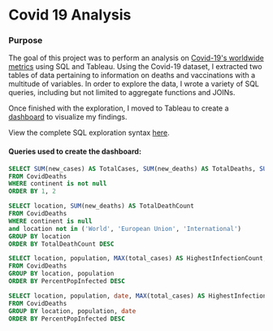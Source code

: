 # Covid 19 Analysis
 
### Purpose
The goal of this project was to perform an analysis on [Covid-19's worldwide metrics](https://ourworldindata.org/covid-deaths) using SQL and Tableau. Using the Covid-19 dataset, I extracted two tables of data pertaining to information on deaths and vaccinations with a multitude of variables.
In order to explore the data, I wrote a variety of SQL queries, including but not limited to aggregate functions and JOINs.

Once finished with the exploration, I moved to Tableau to create a [dashboard](https://public.tableau.com/app/profile/ahmee5206/viz/CovidDashboard_16787380947350/Dashboard1) to visualize my findings.

View the complete SQL exploration syntax [here](https://github.com/ahmeevang/Covid-19-project/blob/main/Covid19.sql).

#### Queries used to create the dashboard:
 
 ```sql
 SELECT SUM(new_cases) AS TotalCases, SUM(new_deaths) AS TotalDeaths, SUM(CAST(new_deaths as REAL))/SUM(new_cases)*100 AS DeathPercentage
FROM CovidDeaths
WHERE continent is not null
ORDER BY 1, 2
```

```sql
SELECT location, SUM(new_deaths) AS TotalDeathCount
FROM CovidDeaths
WHERE continent is null
and location not in ('World', 'European Union', 'International')
GROUP BY location
ORDER BY TotalDeathCount DESC
```

```sql
SELECT location, population, MAX(total_cases) AS HighestInfectionCount, MAX(CAST(total_cases as REAL)/population)*100 AS PercentPopInfected
FROM CovidDeaths
GROUP BY location, population
ORDER BY PercentPopInfected DESC
```

```sql
SELECT location, population, date, MAX(total_cases) AS HighestInfectionCount, MAX(CAST(total_cases AS REAL)/population)*100 AS PercentPopInfected
FROM CovidDeaths
GROUP BY location, population, date
ORDER BY PercentPopInfected DESC
```
